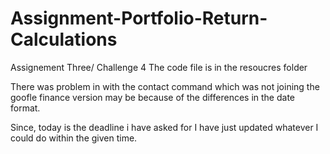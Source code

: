# Assignment-Portfolio-Return-Calculations
Assignement Three/ Challenge 4 
The code file is in the resoucres folder

There was problem in with the contact command which was not joining the goofle finance version may be because of the differences in the date format. 

Since, today is the deadline i have asked for I have just updated whatever I could do within the given time. 
